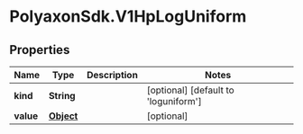 # PolyaxonSdk.V1HpLogUniform

## Properties

Name | Type | Description | Notes
------------ | ------------- | ------------- | -------------
**kind** | **String** |  | [optional] [default to &#39;loguniform&#39;]
**value** | [**Object**](.md) |  | [optional] 


